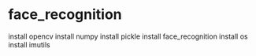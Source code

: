 # face_recognition
install opencv
install numpy
install pickle
install face_recognition
install os
install imutils
